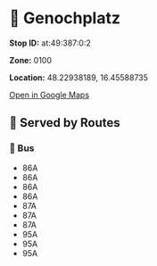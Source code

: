 # 🚉 Genochplatz


**Stop ID:** at:49:387:0:2

**Zone:** 0100

**Location:** 48.22938189, 16.45588735

[Open in Google Maps](https://www.google.com/maps?q=48.22938189,16.45588735)

## 🚆 Served by Routes

### 🚌 Bus
- 86A
- 86A
- 86A
- 86A
- 87A
- 87A
- 87A
- 95A
- 95A
- 95A